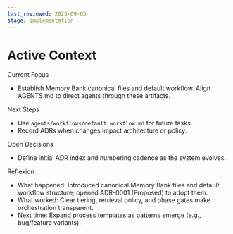 ```yaml
---
last_reviewed: 2025-09-03
stage: implementation
---
```



# Active Context

Current Focus
- Establish Memory Bank canonical files and default workflow. Align AGENTS.md to direct agents through these artifacts.

Next Steps
- Use `agents/workflows/default.workflow.md` for future tasks.
- Record ADRs when changes impact architecture or policy.

Open Decisions
- Define initial ADR index and numbering cadence as the system evolves.

Reflexion
- What happened: Introduced canonical Memory Bank files and default workflow structure; opened ADR-0001 (Proposed) to adopt them.
- What worked: Clear tiering, retrieval policy, and phase gates make orchestration transparent.
- Next time: Expand process templates as patterns emerge (e.g., bug/feature variants).
